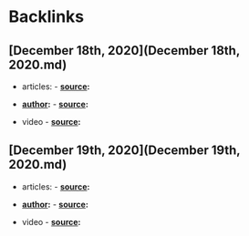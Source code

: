 
# Backlinks
## [December 18th, 2020](December 18th, 2020.md)
- articles:
            - **[source](source.md):**

- **[author](author.md):**
            - **[source](source.md):**

- video
            - **[source](source.md):**

## [December 19th, 2020](December 19th, 2020.md)
- articles:
        - **[source](source.md):**

- **[author](author.md):**
        - **[source](source.md):**

- video
        - **[source](source.md):**

